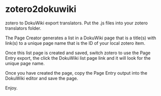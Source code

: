 zotero2dokuwiki
===============

zotero to DokuWiki export translators.
Put the .js files into your zotero translators folder.

The Page Creator generates a list in a DokuWiki page that is a title(s) with link(s) to a unique page name that is the ID of your local zotero item.

Once this list page is created and saved, switch zotero to use the Page Entry export, the click the DokuWiki list page link and it will look for the unique page name. 

Once you have created the page, copy the Page Entry output into the DokuWiki editor and save the page.

Enjoy.
